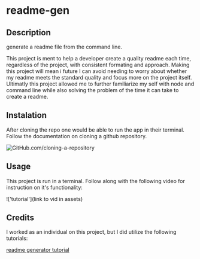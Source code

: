 # readme-gen

## Description

generate a readme file from the command line.

This project is ment to help a developer create a quality readme each time, regardless of the project, with consistent formating and approach.
Making this project will mean i future I can avoid needing to worry about whether my readme meets the standard quality and focus more on the project itself.
Ultimatly this project allowed me to further familiarize my self with node and command line while also solving the problem of the time it can take to create a readme.

## Instalation

After cloning the repo one would be able to run the app in their terminal. Follow the documentation on cloning a github repository.

![GitHub.com/cloning-a-repository](https://docs.github.com/en/repositories/creating-and-managing-repositories/cloning-a-repository "cloning a repository")

## Usage

This project is run in a terminal. Follow along with the following video for instruction on it's functionality:

!['tutorial'](link to vid in assets)

## Credits

I worked as an individual on this project, but I did utilize the following tutorials:

[readme generator tutorial](https://www.youtube.com/watch?v=9YivEQFpmHQ)
